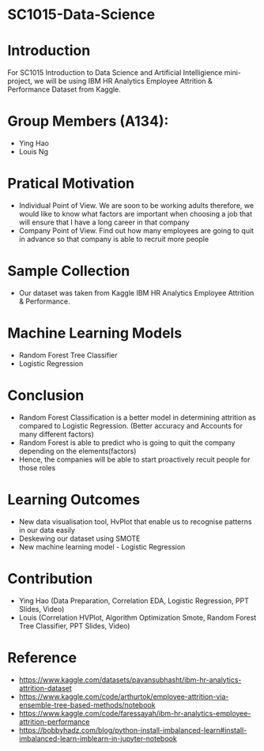 # SC1015-Data-Science

# Introduction
For SC1015 Introduction to Data Science and Artificial Intelligience mini-project, we will be using IBM HR Analytics Employee Attrition & Performance Dataset 
from Kaggle.

# Group Members (A134):
- Ying Hao 
- Louis Ng

# Pratical Motivation
- Individual Point of View. We are soon to be working adults therefore, we would like to know what factors are important when choosing a job that will ensure that I have a long career in that company
- Company Point of View. Find out how many employees are going to quit in advance so that company is able to recruit more people

# Sample Collection
- Our dataset was taken from Kaggle IBM HR Analytics Employee Attrition & Performance.

# Machine Learning Models
- Random Forest Tree Classifier
- Logistic Regression

# Conclusion
- Random Forest Classification is a better model in determining attrition as compared to Logistic Regression. (Better accuracy and Accounts for many different factors)
- Random Forest is able to predict who is going to quit the company depending on the elements(factors)
- Hence, the companies will be able to start proactively recuit people for those roles

# Learning Outcomes
- New data visualisation tool, HvPlot that enable us to recognise patterns in our data easily
- Deskewing our dataset using SMOTE 
- New machine learning model - Logistic Regression

# Contribution
- Ying Hao (Data Preparation, Correlation EDA, Logistic Regression, PPT Slides, Video)
- Louis (Correlation HVPlot, Algorithm Optimization Smote, Random Forest Tree Classifier, PPT Slides, Video)

# Reference
- https://www.kaggle.com/datasets/pavansubhasht/ibm-hr-analytics-attrition-dataset
- https://www.kaggle.com/code/arthurtok/employee-attrition-via-ensemble-tree-based-methods/notebook
- https://www.kaggle.com/code/faressayah/ibm-hr-analytics-employee-attrition-performance
- https://bobbyhadz.com/blog/python-install-imbalanced-learn#install-imbalanced-learn-imblearn-in-jupyter-notebook
